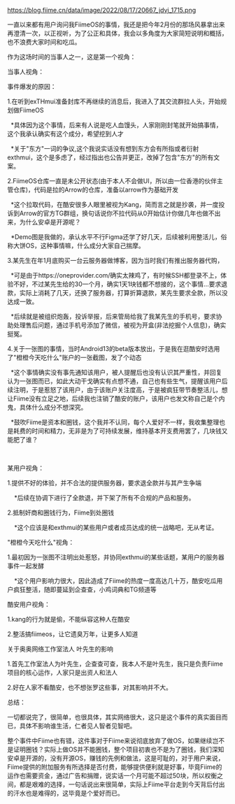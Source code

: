 https://blog.fiime.cn/data/image/2022/08/17/20667_jdvj_1715.png

一直以来都有用户询问我FiimeOS的事情，我还是把今年2月份的那场风暴拿出来再澄清一次，以正视听，为了公正和具体，我会以多角度为大家简短说明和概括，也不浪费大家时间和吃瓜。

作为这场时间的当事人之一，这是第一个视角：

当事人视角：

事件爆发的原因：

1.在听到exTHmui准备封库不再继续的消息后，我进入了其交流群拉人头，开始规划做FiimeOS

  *具体因为这个事情，后来有人说是吃人血馒头，人家刚刚封笔就开始搞事情，这个我承认确实有这个成分，希望挖到人才

  *关于"东方"一词的争议,这个我说实话没有想到东方会有所指或者衍射exthmui，这个是多虑了，经过指出也公告并更正，改掉了包含"东方"的所有文案。

2.FiimeOS仓库一直是未公开状态(由于本人不会做UI，所以由一位香港的伙伴主管仓库)，代码是拉的Arrow的仓库，准备以arrow作为基础开发

  *这个拉取代码，在酷安很多人眼里被视为Kang，简而言之就是抄袭，并一度投诉到Arrow的官方TG群组，换句话说你不拉代码从0开始估计你做几年也做不出来，为什么安卓是开源呢？

  *Demo图是我做的，承认水平不行Figma还学了好几天，后续被利用整活儿，俗称大饼OS，这种事情嘛，什么成分大家自己揣摩。

3.某先生在年1月底购买一台云服务器做博客，因为当时我们有推出服务器代购，

  *可是由于https://oneprovider.com/确实太辣鸡了，有时候SSH都登录不上，体验不好，不过某先生给的30一个月，确实1天1块钱都不想接的，这个事情...要求退款，实际上消耗了几天，还换了服务器，打算折算退款，某先生要求全款，所以没达成一致。

  *后续就是被组织炮轰，投诉举报，后来管局给我了我某先生的手机号，要求协助处理售后问题，通过手机号添加了微信，被视为开盒(非法挖掘个人信息)，确实挺冤。

4.关于一张图的事情，当时Android13的beta版本放出，于是我在逛酷安时选用了"橙橙今天吃什么"账户的一张截图，发了个动态

  *这个事情确实没有事先通知该用户，被人提醒后也没有认识其严重性，并回复认为一张图而已，如此大动干戈确实有点想不通，自己也有些生气，提醒该用户后续注明，于是惹怒了该用户，由于该账户关注度高，于是被疯狂带节奏整活儿，想让Fiime没有立足之地，后续我也注销了酷安的账户，该用户也发文称自己是个内鬼，具体什么成分不想深究。

  *鼓吹Fiime是资本和圈钱，这个我并不认同，每个人爱好不一样，我收集整理也是耗费的时间和精力，无非是为了可持续发展，维持基本开支费用罢了，几块钱又能肥了谁？

  

某用户视角：

1.提供不好的体验，并不合法的提供服务器，要求退全款并与其产生争端

    *后续在协调下进行了全款退，并下架了所有不合规的产品和服务。

2.抵制奸商和圈钱行为，Fiime到处圈钱

    *这个应该是和exthmui的某些用户或者成员达成的统一战略吧，无从考证。



"橙橙今天吃什么"视角：

1.最初因为一张图不注明出处惹怒，并协同exthmui的某些话题，某用户的服务器事件一起发酵

    *这个用户影响力很大，因此造成了Fiime的热度一度高达几十万，酷安吃瓜用户疯狂整活，随即蔓延到企查查，小鸡词典和TG频道等



酷安用户视角：

1.kang的行为就是偷，不能纵容这种人在酷安

2.整活搞fiimeos，让它遗臭万年，让更多人知道



关于奥奥网络工作室法人 叶先生的影响

1.首先工作室法人为叶先生，企查查可查，我本人不是叶先生，我只是负责Fiime项目的核心运作，人家只是出资人和法人

2.好在人家不看酷安，也不想张罗这些事，对其影响并不大。



总结：

一切都说完了，很简单，也很具体，其实网络很大，这只是这个事件的真实面目而已，具体不影响谁生活，仁者见人智者见智吧。

整个事件中Fiime也有错，这件事对于Fiime来说彻底放弃了做OS，如果继续岂不是证明圈钱？实际上做OS并不能圈钱，整个项目初衷也不是为了圈钱，我们深知安卓是开源的，没有开源OS，赚钱的先例和做法，这是可耻的，对于用户来说，Fiime提供的附加服务有所选择是否付费，能够提供便利就是好事，毕竟Fiime的运作也需要资金，通过广告和捐赠，说实话一个月可能不超过50块，所以权衡之间，都是艰难的选择，一句话说出来很简单，实际上Fiime平台走到今天背后付出的汗水也是难得的，这毕竟是个爱好而已。
